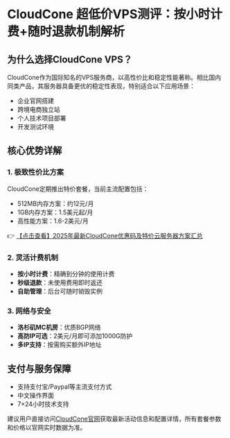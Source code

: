# CloudCone 超低价VPS测评：按小时计费+随时退款机制解析

## 为什么选择CloudCone VPS？

CloudCone作为国际知名的VPS服务商，以高性价比和稳定性能著称。相比国内同类产品，其服务器具备更优的稳定性表现，特别适合以下应用场景：
- 企业官网搭建
- 跨境电商独立站
- 个人技术项目部署
- 开发测试环境

## 核心优势详解

### 1. 极致性价比方案
CloudCone定期推出特价套餐，当前主流配置包括：
- 512MB内存方案：约12元/月
- 1GB内存方案：1.5美元起/月
- 高性能方案：1.6-2美元/月

👉 [【点击查看】2025年最新CloudCone优惠码及特价云服务器方案汇总](https://bit.ly/Cloudcone)

### 2. 灵活计费机制
- **按小时计费**：精确到分钟的使用计费
- **秒级退款**：未使用费用即时返还
- **自助管理**：后台可随时销毁实例

### 3. 网络与安全
- **洛杉矶MC机房**：优质BGP网络
- **高防IP可选**：2美元/月即可添加1000G防护
- **多IP支持**：按需购买额外IP地址

## 支付与服务保障
- 支持支付宝/Paypal等主流支付方式
- 中文操作界面
- 7×24小时技术支持

建议用户直接访问[CloudCone官网](https://bit.ly/Cloudcone)获取最新活动信息和配置详情，所有套餐参数和价格以官网实时数据为准。